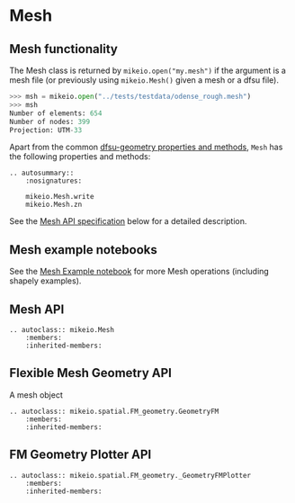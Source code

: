 # Mesh


## Mesh functionality

The Mesh class is returned by `mikeio.open("my.mesh")` if the argument is a mesh file (or previously using `mikeio.Mesh()` given a mesh or a dfsu file). 

```python
>>> msh = mikeio.open("../tests/testdata/odense_rough.mesh")
>>> msh
Number of elements: 654
Number of nodes: 399
Projection: UTM-33
```

Apart from the common [dfsu-geometry properties and methods](./dfu-mesh-overview.md#mike-io-flexible-mesh-geometry), `Mesh` has the following properties and methods:


```{eval-rst}
.. autosummary::
    :nosignatures:

    mikeio.Mesh.write
    mikeio.Mesh.zn
```

See the [Mesh API specification](mikeio.Mesh) below for a detailed description. 



## Mesh example notebooks

See the [Mesh Example notebook](https://nbviewer.jupyter.org/github/DHI/mikeio/blob/main/notebooks/Mesh.ipynb) for more Mesh operations (including shapely examples).



## Mesh API

```{eval-rst}
.. autoclass:: mikeio.Mesh
	:members:
	:inherited-members:
```


## Flexible Mesh Geometry API

A mesh object 

```{eval-rst}
.. autoclass:: mikeio.spatial.FM_geometry.GeometryFM
	:members:
	:inherited-members:
```

## FM Geometry Plotter API

```{eval-rst}
.. autoclass:: mikeio.spatial.FM_geometry._GeometryFMPlotter
	:members:
	:inherited-members:
```